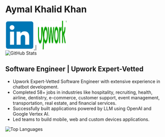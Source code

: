 # Aymal Khalid Khan

<a href="https://www.linkedin.com/in/aymal-khalid-khan-52537a154">
    <img src="https://github.com/aymalkhalid/aymalkhalid/blob/main/images/linkedin.png" alt="LinkedIn" style="width: 90px; height: 90px;">
</a> | 
<a href="https://www.upwork.com/freelancers/~01cfbef93ef054b570?viewMode=1">
    <img src="https://github.com/aymalkhalid/aymalkhalid/blob/main/images/Upwork.png" alt="Upwork" style="width: 90px; height: 90px;">
</a>

<div style="display: flex; justify-content: space-between; align-items: center;">
    <div style="width: 25%;">
        <img src="https://github-readme-stats.vercel.app/api?username=aymalkhalid&show_icons=true&theme=radical" alt="GitHub Stats" style="width: 30%;">
    </div>
</div>

## Software Engineer | Upwork Expert-Vetted 

- Upwork Expert-Vetted Software Engineer with extensive experience in chatbot development.
- Completed 58+ jobs in industries like hospitality, recruiting, health, airline, dentistry, e-commerce, customer support, event management, transportation, real estate, and financial services.
- Successfully built applications powered by LLM using OpenAI and Google Vertex AI.
- Led teams to build mobile, web and custom devices applications.

<div style="display: flex; justify-content: space-between; align-items: center;">
    <div style="width: 25%;">
        <img src="https://github-readme-stats.vercel.app/api/top-langs/?username=aymalkhalid&size_weight=0&count_weight=.1" alt="Top Languages" style="width: 30%;">
    </div>
</div>
